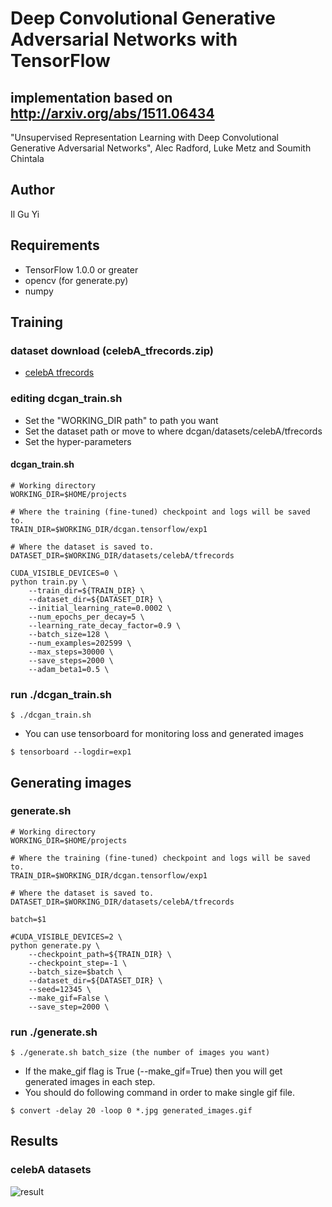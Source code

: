 # Deep Convolutional Generative Adversarial Networks with TensorFlow
##  implementation based on http://arxiv.org/abs/1511.06434
  "Unsupervised Representation Learning with
  Deep Convolutional Generative Adversarial Networks",
  Alec Radford, Luke Metz and Soumith Chintala

## Author
  Il Gu Yi

## Requirements
* TensorFlow 1.0.0 or greater
* opencv (for generate.py)
* numpy

## Training
### dataset download (celebA_tfrecords.zip)
* [celebA tfrecords](https://www.dropbox.com/s/vd0nuybgvo9uvx0/celebA_tfrecords.zip?dl=1)
    
### editing dcgan_train.sh
* Set the "WORKING_DIR path" to path you want
* Set the dataset path or move to where dcgan/datasets/celebA/tfrecords
* Set the hyper-parameters

#### dcgan_train.sh
```shell
# Working directory
WORKING_DIR=$HOME/projects

# Where the training (fine-tuned) checkpoint and logs will be saved to.
TRAIN_DIR=$WORKING_DIR/dcgan.tensorflow/exp1

# Where the dataset is saved to.
DATASET_DIR=$WORKING_DIR/datasets/celebA/tfrecords

CUDA_VISIBLE_DEVICES=0 \
python train.py \
    --train_dir=${TRAIN_DIR} \
    --dataset_dir=${DATASET_DIR} \
    --initial_learning_rate=0.0002 \
    --num_epochs_per_decay=5 \
    --learning_rate_decay_factor=0.9 \
    --batch_size=128 \
    --num_examples=202599 \
    --max_steps=30000 \
    --save_steps=2000 \
    --adam_beta1=0.5 \
```

### run ./dcgan_train.sh
```shell
$ ./dcgan_train.sh
```
* You can use tensorboard for monitoring loss and generated images
```shell
$ tensorboard --logdir=exp1
```

## Generating images
### generate.sh
```shell
# Working directory
WORKING_DIR=$HOME/projects

# Where the training (fine-tuned) checkpoint and logs will be saved to.
TRAIN_DIR=$WORKING_DIR/dcgan.tensorflow/exp1

# Where the dataset is saved to.
DATASET_DIR=$WORKING_DIR/datasets/celebA/tfrecords

batch=$1

#CUDA_VISIBLE_DEVICES=2 \
python generate.py \
    --checkpoint_path=${TRAIN_DIR} \
    --checkpoint_step=-1 \
    --batch_size=$batch \
    --dataset_dir=${DATASET_DIR} \
    --seed=12345 \
    --make_gif=False \
    --save_step=2000 \
```

### run ./generate.sh
```shell
$ ./generate.sh batch_size (the number of images you want)
```
* If the make_gif flag is True (--make_gif=True) then you will get generated images in each step.
* You should do following command in order to make single gif file.
```shell
$ convert -delay 20 -loop 0 *.jpg generated_images.gif
```

## Results
### celebA datasets
![result](results/generated_images.gif)

